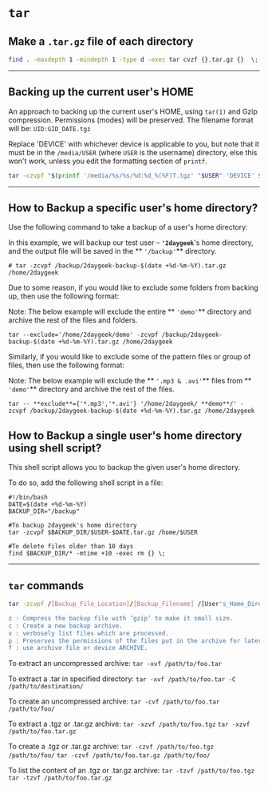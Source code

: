 # `tar`

## Make a `.tar.gz` file of each directory

```bash
find . -maxdepth 1 -mindepth 1 -type d -exec tar cvzf {}.tar.gz {}  \;
```

---
## Backing up the current user's HOME

An approach to backing up the current user's HOME, using `tar(1)` and Gzip compression. Permissions (modes) will be preserved. The filename format will be: `UID:GID_DATE.tgz`

Replace 'DEVICE' with whichever device is applicable to you, but note that it must be in the `/media/USER` (where `USER` is the username) directory, else this won't work, unless you edit the formatting section of `printf`.

```bash
tar -czvpf "$(printf '/media/%s/%s/%d:%d_%(%F)T.tgz' "$USER" 'DEVICE' ${UID:-`id -u`} ${GID:-`id -g`} -1)" "$HOME"
```
---
## How to Backup a specific user's home directory?

Use the following command to take a backup of a user's home directory:

In this example, we will backup our test user – **`'2daygeek`**'s home directory, and the output file will be saved in the ** `'/backup'`** directory.

```
# tar -zcvpf /backup/2daygeek-backup-$(date +%d-%m-%Y).tar.gz /home/2daygeek
```
Due to some reason, if you would like to exclude some folders from backing up, then use the following format:

Note: The below example will exclude the entire ** `'demo'`** directory and archive the rest of the files and folders.

```
tar --exclude='/home/2daygeek/demo' -zcvpf /backup/2daygeek-backup-$(date +%d-%m-%Y).tar.gz /home/2daygeek
```

Similarly, if you would like to exclude some of the pattern files or group of files, then use the following format:

Note: The below example will exclude the ** `'.mp3 & .avi'`** files from ** `'demo'`** directory and archive the rest of the files.

```
tar -- **exclude**={'*.mp3','*.avi'} '/home/2daygeek/ **demo**/' -zcvpf /backup/2daygeek-backup-$(date +%d-%m-%Y).tar.gz /home/2daygeek
```

## How to Backup a single user's home directory using shell script?

This shell script allows you to backup the given user's home directory.

To do so, add the following shell script in a file:

```
#!/bin/bash
DATE=$(date +%d-%m-%Y)
BACKUP_DIR="/backup"

#To backup 2daygeek's home directory
tar -zcvpf $BACKUP_DIR/$USER-$DATE.tar.gz /home/$USER

#To delete files older than 10 days
find $BACKUP_DIR/* -mtime +10 -exec rm {} \;
```

---
## `tar` commands

```bash
tar -zcvpf /[Backup_File_Location]/[Backup_Filename] /[User's_Home_Directory_Location]

z : Compress the backup file with ‘gzip’ to make it small size.
c : Create a new backup archive.
v : verbosely list files which are processed.
p : Preserves the permissions of the files put in the archive for later restoration.
f : use archive file or device ARCHIVE.
```

To extract an uncompressed archive:
`tar -xvf /path/to/foo.tar`

To extract a .tar in specified directory:
`tar -xvf /path/to/foo.tar -C /path/to/destination/`

To create an uncompressed archive:
`tar -cvf /path/to/foo.tar /path/to/foo/`

To extract a .tgz or .tar.gz archive:
`tar -xzvf /path/to/foo.tgz`
`tar -xzvf /path/to/foo.tar.gz`

To create a .tgz or .tar.gz archive:
`tar -czvf /path/to/foo.tgz /path/to/foo/`
`tar -czvf /path/to/foo.tar.gz /path/to/foo/`

To list the content of an .tgz or .tar.gz archive:
`tar -tzvf /path/to/foo.tgz`
`tar -tzvf /path/to/foo.tar.gz`


